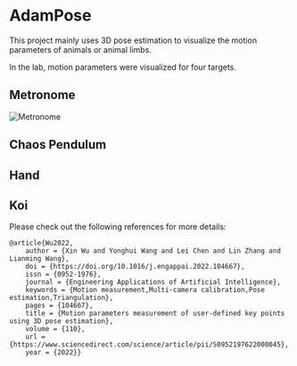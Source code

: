 # AdamPose
This project mainly uses 3D pose estimation to visualize the motion parameters of animals or animal limbs.

In the lab, motion parameters were visualized for four targets.

## Metronome
![Metronome](https://user-images.githubusercontent.com/54109895/188260089-5a32b122-a0c2-4245-8434-8d9e2da8d9c8.png)

## Chaos Pendulum

## Hand

## Koi

 Please check out the following references for more details:

    @article{Wu2022,
        author = {Xin Wu and Yonghui Wang and Lei Chen and Lin Zhang and Lianming Wang},
        doi = {https://doi.org/10.1016/j.engappai.2022.104667},
        issn = {0952-1976},
        journal = {Engineering Applications of Artificial Intelligence},
        keywords = {Motion measurement,Multi-camera calibration,Pose estimation,Triangulation},
        pages = {104667},
        title = {Motion parameters measurement of user-defined key points using 3D pose estimation},
        volume = {110},
        url = {https://www.sciencedirect.com/science/article/pii/S0952197622000045},
        year = {2022}}
